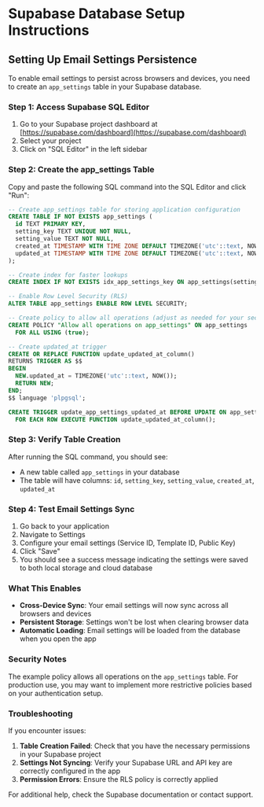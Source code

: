 # Supabase Database Setup Instructions

## Setting Up Email Settings Persistence

To enable email settings to persist across browsers and devices, you need to create an `app_settings` table in your Supabase database.

### Step 1: Access Supabase SQL Editor

1. Go to your Supabase project dashboard at [https://supabase.com/dashboard](https://supabase.com/dashboard)
2. Select your project
3. Click on "SQL Editor" in the left sidebar

### Step 2: Create the app_settings Table

Copy and paste the following SQL command into the SQL Editor and click "Run":

```sql
-- Create app_settings table for storing application configuration
CREATE TABLE IF NOT EXISTS app_settings (
  id TEXT PRIMARY KEY,
  setting_key TEXT UNIQUE NOT NULL,
  setting_value TEXT NOT NULL,
  created_at TIMESTAMP WITH TIME ZONE DEFAULT TIMEZONE('utc'::text, NOW()) NOT NULL,
  updated_at TIMESTAMP WITH TIME ZONE DEFAULT TIMEZONE('utc'::text, NOW()) NOT NULL
);

-- Create index for faster lookups
CREATE INDEX IF NOT EXISTS idx_app_settings_key ON app_settings(setting_key);

-- Enable Row Level Security (RLS)
ALTER TABLE app_settings ENABLE ROW LEVEL SECURITY;

-- Create policy to allow all operations (adjust as needed for your security requirements)
CREATE POLICY "Allow all operations on app_settings" ON app_settings
  FOR ALL USING (true);

-- Create updated_at trigger
CREATE OR REPLACE FUNCTION update_updated_at_column()
RETURNS TRIGGER AS $$
BEGIN
  NEW.updated_at = TIMEZONE('utc'::text, NOW());
  RETURN NEW;
END;
$$ language 'plpgsql';

CREATE TRIGGER update_app_settings_updated_at BEFORE UPDATE ON app_settings
  FOR EACH ROW EXECUTE FUNCTION update_updated_at_column();
```

### Step 3: Verify Table Creation

After running the SQL command, you should see:
- A new table called `app_settings` in your database
- The table will have columns: `id`, `setting_key`, `setting_value`, `created_at`, `updated_at`

### Step 4: Test Email Settings Sync

1. Go back to your application
2. Navigate to Settings
3. Configure your email settings (Service ID, Template ID, Public Key)
4. Click "Save"
5. You should see a success message indicating the settings were saved to both local storage and cloud database

### What This Enables

- **Cross-Device Sync**: Your email settings will now sync across all browsers and devices
- **Persistent Storage**: Settings won't be lost when clearing browser data
- **Automatic Loading**: Email settings will be loaded from the database when you open the app

### Security Notes

The example policy allows all operations on the `app_settings` table. For production use, you may want to implement more restrictive policies based on your authentication setup.

### Troubleshooting

If you encounter issues:

1. **Table Creation Failed**: Check that you have the necessary permissions in your Supabase project
2. **Settings Not Syncing**: Verify your Supabase URL and API key are correctly configured in the app
3. **Permission Errors**: Ensure the RLS policy is correctly applied

For additional help, check the Supabase documentation or contact support.

